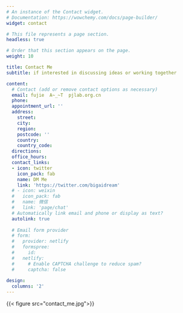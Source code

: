 ```yaml
---
# An instance of the Contact widget.
# Documentation: https://wowchemy.com/docs/page-builder/
widget: contact

# This file represents a page section.
headless: true

# Order that this section appears on the page.
weight: 10

title: Contact Me
subtitle: if interested in discussing ideas or working together

content:
  # Contact (add or remove contact options as necessary)
  email: fujie  A~_~T  pjlab.org.cn
  phone: 
  appointment_url: ''
  address:
    street: 
    city: 
    region: 
    postcode: ''
    country: 
    country_code: 
  directions: 
  office_hours:
  contact_links:
  - icon: twitter
    icon_pack: fab
    name: DM Me
    link: 'https://twitter.com/bigaidream'
  # - icon: weixin
  #   icon_pack: fab
  #   name: 微信
  #   link: 'page/chat'
  # Automatically link email and phone or display as text?
  autolink: true
  
  # Email form provider
  # form:
  #   provider: netlify
  #   formspree:
  #     id:
  #   netlify:
  #     # Enable CAPTCHA challenge to reduce spam?
  #     captcha: false
  
design:
  columns: '2'
---
```


{{< figure src="contact_me.jpg">}}